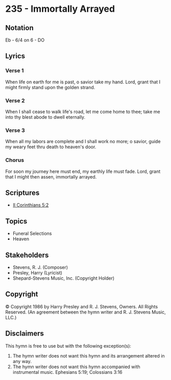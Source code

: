 # 235 - Immortally Arrayed

## Notation

Eb - 6/4 on 6 - DO

## Lyrics

### Verse 1

When life on earth for me is past, o savior take my hand. Lord, grant that I might firmly stand upon the golden strand.

### Verse 2

When I shall cease to walk life's road, let me come home to thee; take me into thy blest abode to dwell eternally.

### Verse 3

When all my labors are complete and I shall work no more; o savior, guide my weary feet thru death to heaven's door.

### Chorus

For soon my journey here must end, my earthly life must fade. Lord, grant that I might then assen, immortally arrayed.


## Scriptures

- [II Corinthians 5:2](https://www.biblegateway.com/passage/?search=II%20Corinthians%205%3A2)

## Topics

- Funeral Selections
- Heaven

## Stakeholders

- Stevens, R. J. (Composer)
- Presley, Harry (Lyricist)
- Shepard-Stevens Music, Inc. (Copyright Holder)

## Copyright

© Copyright 1986 by Harry Presley and R. J. Stevens, Owners. All Rights Reserved.
(An agreement between the hymn writer and R. J. Stevens Music, LLC.)

## Disclaimers

This hymn is free to use but with the following exception(s):
1. The hymn writer does not want this hymn and its arrangement altered in any way.
2. The hymn writer does not want this hymn accompanied with instrumental music.
Ephesians 5:19; Colossians 3:16


